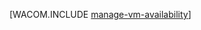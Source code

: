 <properties linkid="manage-windows-common-tasks-vm-availability" urlDisplayName="Manage Availability of VMs" pageTitle="Manage availability of virtual machines (Linux) - Windows Azure" metaKeywords="" description="Learn how to use multiple virtual machines to ensure availability of your Windows Azure application. " metaCanonical="http://www.windowsazure.com/en-us/manage/windows/common-tasks/manage-vm-availability/" services="virtual-machines" documentationCenter="" title="" authors="" solutions="" manager="" editor="" />





[WACOM.INCLUDE [manage-vm-availability](../includes/manage-vm-availability.md)]
